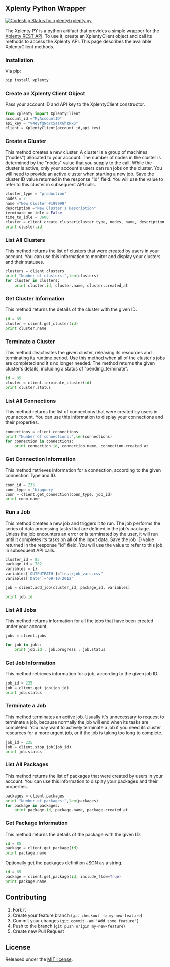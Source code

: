 ## Xplenty Python Wrapper

[ ![Codeship Status for xplenty/xplenty.py](https://codeship.com/projects/0e6524f0-8528-0133-0e8b-123c7a12e678/status?branch=main)](https://codeship.com/projects/122186)

The Xplenty PY is a python artifact that provides a simple wrapper for the [Xplenty REST API](https://github.com/xplenty/xplenty-api-doc). To use it, create an XplentyClient object and call its methods to access the Xplenty API. This page describes the available XplentyClient methods.

### Installation

Via pip:
```bash
pip install xplenty
```

### Create an Xplenty Client Object
Pass your account ID and API key to the XplentyClient constructor.
```python
from xplenty import XplentyClient
account_id ="MyAccountID"
api_key = "V4eyfgNqYcSasXGhzNxS"
client = XplentyClient(account_id,api_key)
```
### Create a Cluster

This method creates a new cluster. A cluster is a group of machines ("nodes") allocated to your account. The number of nodes in the cluster is determined by the "nodes" value that you supply to the call. While the cluster is active, only your account's users can run jobs on the cluster.
You will need to provide an active cluster when starting a new job. Save the cluster ID value returned in the response "id" field. You will use the value to refer to this cluster in subsequent API calls.
```python
cluster_type = "production"
nodes = 2
name ="New Cluster #199999"
description ="New Cluster's Description"
terminate_on_idle = False
time_to_idle = 3600
cluster = client.create_cluster(cluster_type, nodes, name, description, terminate_on_idle, time_to_idle)
print cluster.id
```
### List All Clusters

This method returns the list of clusters that were created by users in your account.
You can use this information to monitor and display your clusters and their statuses.
```python
clusters = client.clusters
print "Number of clusters:",len(clusters)
for cluster in clusters:
    print cluster.id, cluster.name, cluster.created_at
```
### Get Cluster Information

This method returns the details of the cluster with the given ID.
```python
id = 85
cluster = client.get_cluster(id)
print cluster.name
```
### Terminate a Cluster

This method deactivates the given cluster, releasing its resources and terminating its runtime period. Use this method when all of the cluster's jobs are completed and it's no longer needed. The method returns the given cluster's details, including a status of "pending_terminate".
```python
id = 85
cluster = client.terminate_cluster(id)
print cluster.status
```
### List All Connections

This method returns the list of connections that were created by users in your account.
You can use this information to display your connections and their properties.
```python
connections = client.connections
print "Number of connections:",len(connections)
for connection in connections:
    print connection.id, connection.name, connection.created_at
```
### Get Connection Information

This method retrieves information for a connection, according to the given connection Type and ID.
```python
conn_id = 235
conn_type = 'bigquery'
conn = client.get_connection(conn_type, job_id)
print conn.name
```
### Run a Job

This method creates a new job and triggers it to run. The job performs the series of data processing tasks that are defined in the job's package. Unless the job encounters an error or is terminated by the user, it will run until it completes its tasks on all of the input data. Save the job ID value returned in the response "id" field. You will use the value to refer to this job in subsequent API calls.
```python
cluster_id = 83
package_id = 782
variables = {}
variables['OUTPUTPATH']="test/job_vars.csv"
variables['Date']="09-10-2012"

job = client.add_job(cluster_id, package_id, variables)

print job.id
```
### List All Jobs

This method returns information for all the jobs that have been created under your account.
```python
jobs = client.jobs

for job in jobs:
    print job.id , job.progress , job.status
```
### Get Job Information

This method retrieves information for a job, according to the given job ID.
```python
job_id = 235
job = client.get_job(job_id)
print job.status
```
### Terminate a Job

This method terminates an active job. Usually it's unnecessary to request to terminate a job, because normally the job will end when its tasks are completed. You may want to actively terminate a job if you need its cluster resources for a more urgent job, or if the job is taking too long to complete.
```python
job_id = 235
job = client.stop_job(job_id)
print job.status
```

### List All Packages

This method returns the list of packages that were created by users in your account.
You can use this information to display your packages and their properties.
```python
packages = client.packages
print "Number of packages:",len(packages)
for package in packages:
    print package.id, package.name, package.created_at
```
### Get Package Information

This method returns the details of the package with the given ID.
```python
id = 85
package = client.get_package(id)
print package.name
```

Optionally get the packages definition JSON as a string.
```python
id = 85
package = client.get_package(id, include_flow=True)
print package.name
```

## Contributing

1. Fork it
2. Create your feature branch (`git checkout -b my-new-feature`)
3. Commit your changes (`git commit -am 'Add some feature'`)
4. Push to the branch (`git push origin my-new-feature`)
5. Create new Pull Request

## License
Released under the [MIT license](http://www.opensource.org/licenses/mit-license.php).
